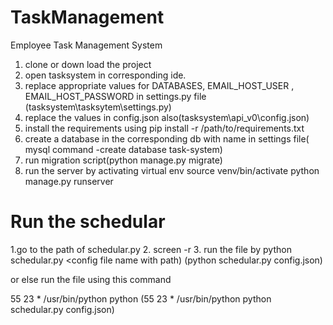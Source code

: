 # TaskManagement
Employee Task Management System
1. clone or down load the project
2. open tasksystem in corresponding ide.
3. replace appropriate values for DATABASES, EMAIL_HOST_USER , EMAIL_HOST_PASSWORD  in settings.py file (tasksystem\tasksytem\settings.py)
4. replace the values in config.json also(tasksystem\api_v0\config.json)
5. install the requirements using pip install -r /path/to/requirements.txt
6. create a database in the corresponding db with name in settings file( mysql command -create database task-system)
6. run migration script(python manage.py migrate)
7. run the server by activating virtual env 
source venv/bin/activate
python manage.py runserver


# Run the schedular

1.go to the path of schedular.py
2. screen -r 
3. run the file by 
python schedular.py <config file name with path) (python schedular.py config.json)

or else run the file using this command

55 23 * /usr/bin/python python <pythonfilepath> <config file> (55 23 * /usr/bin/python python schedular.py config.json)
